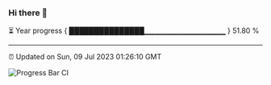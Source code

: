 ### Hi there 👋

⏳ Year progress { ███████████████▁▁▁▁▁▁▁▁▁▁▁▁▁▁▁ } 51.80 %

---

⏰ Updated on Sun, 09 Jul 2023 01:26:10 GMT

![Progress Bar CI](https://github.com/JuvenileQ/Progress-Bar-CI/workflows/main/badge.svg)
